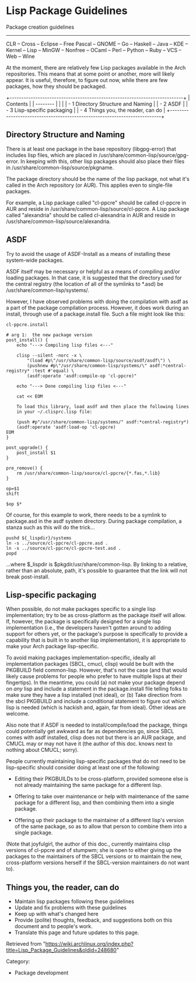 Lisp Package Guidelines
=======================

Package creation guidelines

* * * * *

CLR – Cross – Eclipse – Free Pascal – GNOME – Go – Haskell – Java – KDE
– Kernel – Lisp – MinGW – Nonfree – OCaml – Perl – Python – Ruby – VCS –
Web – Wine

At the moment, there are relatively few Lisp packages available in the
Arch repositories. This means that at some point or another, more will
likely appear. It is useful, therefore, to figure out now, while there
are few packages, how they should be packaged.

+--------------------------------------------------------------------------+
| Contents                                                                 |
| --------                                                                 |
|                                                                          |
| -   1 Directory Structure and Naming                                     |
| -   2 ASDF                                                               |
| -   3 Lisp-specific packaging                                            |
| -   4 Things you, the reader, can do                                     |
+--------------------------------------------------------------------------+

Directory Structure and Naming
------------------------------

There is at least one package in the base repository (libgpg-error) that
includes lisp files, which are placed in
/usr/share/common-lisp/source/gpg-error. In keeping with this, other
lisp packages should also place their files in
/usr/share/common-lisp/source/pkgname.

The package directory should be the name of the lisp package, not what
it's called in the Arch repository (or AUR). This applies even to
single-file packages.

For example, a Lisp package called "cl-ppcre" should be called cl-ppcre
in AUR and reside in /usr/share/common-lisp/source/cl-ppcre. A Lisp
package called "alexandria" should be called cl-alexandria in AUR and
reside in /usr/share/common-lisp/source/alexandria.

ASDF
----

Try to avoid the usage of ASDF-Install as a means of installing these
system-wide packages.

ASDF itself may be necessary or helpful as a means of compiling and/or
loading packages. In that case, it is suggested that the directory used
for the central registry (the location of all of the symlinks to *.asd)
be /usr/share/common-lisp/systems/.

However, I have observed problems with doing the compilation with asdf
as a part of the package compilation process. However, it does work
during an install, through use of a package.install file. Such a file
might look like this:

    cl-ppcre.install

    # arg 1:  the new package version
    post_install() {
        echo "---> Compiling lisp files <---"

        clisp --silent -norc -x \
            "(load #p\"/usr/share/common-lisp/source/asdf/asdf\") \
            (pushnew #p\"/usr/share/common-lisp/systems/\" asdf:*central-registry* :test #'equal) \
            (asdf:operate 'asdf:compile-op 'cl-ppcre)"

        echo "---> Done compiling lisp files <---"

        cat << EOM

        To load this library, load asdf and then place the following lines
        in your ~/.clisprc.lisp file:

        (push #p"/usr/share/common-lisp/systems/" asdf:*central-registry*)
        (asdf:operate 'asdf:load-op 'cl-ppcre)
    EOM
    }

    post_upgrade() {
        post_install $1
    }

    pre_remove() {
        rm /usr/share/common-lisp/source/cl-ppcre/{*.fas,*.lib}
    }

    op=$1
    shift

    $op $*

Of course, for this example to work, there needs to be a symlink to
package.asd in the asdf system directory. During package compilation, a
stanza such as this will do the trick...

    pushd ${_lispdir}/systems
    ln -s ../source/cl-ppcre/cl-ppcre.asd .
    ln -s ../source/cl-ppcre/cl-ppcre-test.asd .
    popd

...where $_lispdir is $pkgdir/usr/share/common-lisp. By linking to a
relative, rather than an absolute, path, it's possible to guarantee that
the link will not break post-install.

Lisp-specific packaging
-----------------------

When possible, do not make packages specific to a single lisp
implementation; try to be as cross-platform as the package itself will
allow. If, however, the package is specifically designed for a single
lisp implementation (i.e., the developers haven't gotten around to
adding support for others yet, or the package's purpose is specifically
to provide a capability that is built in to another lisp
implementation), it is appropriate to make your Arch package
lisp-specific.

To avoid making packages implementation-specific, ideally all
implementation packages (SBCL, cmucl, clisp) would be built with the
PKGBUILD field common-lisp. However, that's not the case (and that would
likely cause problems for people who prefer to have multiple lisps at
their fingertips). In the meantime, you could (a) not make your package
depend on *any* lisp and include a statement in the package.install file
telling folks to make sure they have a lisp installed (not ideal), or
(b) Take direction from the sbcl PKGBUILD and include a conditional
statement to figure out which lisp is needed (which is hackish and,
again, far from ideal). Other ideas are welcome.

Also note that if ASDF is needed to install/compile/load the package,
things could potentially get awkward as far as dependencies go, since
SBCL comes with asdf installed, clisp does not but there is an AUR
package, and CMUCL may or may not have it (the author of this doc. knows
next to nothing about CMUCL; sorry).

People currently maintaining lisp-specific packages that do not need to
be lisp-specific should consider doing at least one of the following:

-   Editing their PKGBUILDs to be cross-platform, provided someone else
    is not already maintaining the same package for a different lisp.

-   Offering to take over maintenance or help with maintenance of the
    same package for a different lisp, and then combining them into a
    single package.

-   Offering up their package to the maintainer of a different lisp's
    version of the same package, so as to allow that person to combine
    them into a single package.

(Note that joyfulgirl, the author of this doc., currently maintains
clisp versions of cl-ppcre and of stumpwm; she is open to either giving
up the packages to the maintainers of the SBCL versions or to maintain
the new, cross-platform versions herself if the SBCL-version maintainers
do not want to).

Things you, the reader, can do
------------------------------

-   Maintain lisp packages following these guidelines
-   Update and fix problems with these guidelines
-   Keep up with what's changed here
-   Provide (polite) thoughts, feedback, and suggestions both on this
    document and to people's work.
-   Translate this page and future updates to this page.

Retrieved from
"https://wiki.archlinux.org/index.php?title=Lisp_Package_Guidelines&oldid=248680"

Category:

-   Package development
